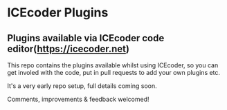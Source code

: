 # ICEcoder Plugins
## Plugins available via ICEcoder code editor(https://icecoder.net)

This repo contains the plugins available whilst using ICEcoder, so you can get involed with the code, put in pull requests to add your own plugins etc.

It's a very early repo setup, full details coming soon.

Comments, improvements & feedback welcomed!
